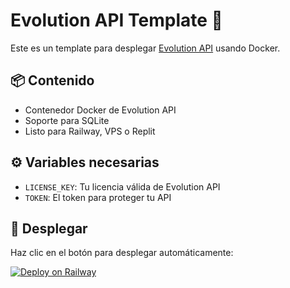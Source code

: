 # Evolution API Template 🚀

Este es un template para desplegar [Evolution API](https://evolutionapi.com/) usando Docker.

## 📦 Contenido

- Contenedor Docker de Evolution API
- Soporte para SQLite
- Listo para Railway, VPS o Replit

## ⚙️ Variables necesarias

- `LICENSE_KEY`: Tu licencia válida de Evolution API
- `TOKEN`: El token para proteger tu API

## 🚀 Desplegar

Haz clic en el botón para desplegar automáticamente:

[![Deploy on Railway](https://railway.app/button.svg)](https://railway.app/new/template?templateUrl=https://github.com/TU_USUARIO/evolution-api-template)

